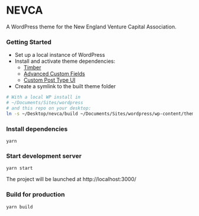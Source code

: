 # NEVCA
A WordPress theme for the New England Venture Capital Association.

### Getting Started
- Set up a local instance of WordPress
- Install and activate theme dependencies:
  - [Timber](https://www.upstatement.com/timber/)
  - [Advanced Custom Fields](https://www.advancedcustomfields.com/)
  - [Custom Post Type UI](https://wordpress.org/plugins/custom-post-type-ui/)
- Create a symlink to the built theme folder
```sh
# With a local WP install in
# ~/Documents/Sites/wordpress
# and this repo on your desktop:
ln -s ~/Desktop/nevca/build ~/Documents/Sites/wordpress/wp-content/themes/nevca
```
### Install dependencies
```
yarn
```
### Start development server
```
yarn start
```
The project will be launched at http://localhost:3000/
### Build for production
```
yarn build
```
